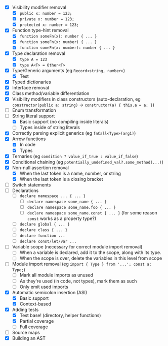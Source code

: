 - [x] Visibility modifier removal
	- [x] `public x: number = 123;`
	- [x] `private x: number = 123;`
	- [x] `protected x: number = 123;`
- [x] Function type-hint removal
	- [x] `function someFn(x): number { ... }`
	- [x] `function someFn(x: number) { ... }`
	- [x] `function someFn(x: number): number { ... }`
- [x] Type declaration removal
	- [x] `type A = 123`
	- [x] `type A<T> = Other<T>`
- [x] Type/Generic arguments (eg `Record<string, number>`)
	- [x] Test
- [x] Typed dictionaries
- [x] Interface removal
- [x] Class method/variable differentiation
- [x] Visibility modifiers in class constructors (auto-declaration, eg `constructor(public a: string)` -> `constructor(a) { this.a = a; }`)
- [ ] Enum transformation
- [ ] String literal support
	- [x] Basic support (no compiling inside literals)
	- [ ] Types inside of string literals
- [x] Correctly parsing explicit generics (eg `fnCall<Type>(arg1)`)
- [x] Arrow functions
	- [x] In code
	- [x] Types
- [x] Ternaries (eg `condition ? value_if_true : value_if_false`)
- [x] Conditional chaining (eg `potentially_undefined_val?.some_method(...)`)
- [x] Non-null assertion removal
	- [x] When the last token is a name, number, or string
	- [x] When the last token is a closing bracket
- [ ] Switch statements
- [ ] Declarations
	- [ ] `declare namespace ... { ... }`
		- [ ] `declare namespace some_name { ... }`
		- [ ] `declare namespace some_name.foo { ... }`
		- [ ] `declare namespace some_name.const { ... }` (for some reason `const` works as a property type?)
	- [ ] `declare global { ... }`
	- [ ] `declare class { ... }`
	- [ ] `declare function ...`
	- [ ] `declare const/let/var ...`
- [ ] Variable scope (necessary for correct module import removal)
	- [ ] When a variable is declared, add it to the scope, along with its type.
	- [ ] When the scope is over, delete the variables in this level from scope
- [ ] Module import removal (eg `import { Type } from '...'; const a: Type;`)
	- [ ] Mark all module imports as unused
	- [ ] As they're used (in code, not types), mark them as such
	- [ ] Only emit used imports
- [x] Automatic semicolon insertion (ASI)
	- [x] Basic support
	- [x] Context-based
- [x] Adding tests
	- [x] Test base! (directory, helper functions)
	- [x] Partial coverage
	- [ ] Full coverage
- [ ] Source maps
- [x] Building an AST
